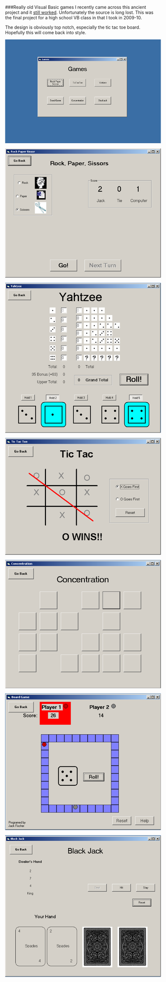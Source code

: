 ###Really old Visual Basic games
I recently came across this ancient project and it [still worked](Final.exe). Unfortunately the source is long lost. This was the final project for a high school VB class in that I took in 2009-10.

The design is obviously top notch, especially the tic tac toe board. Hopefully this will come back into style.

![opening](resources/main.PNG)

![Rock paper sissors](resources/rock-paper-sissors.PNG)

![yahtzee](resources/yahtzee.PNG)

![tic tac toe](resources/tic-tac-toe.PNG)

![concentration](resources/concentration.PNG)

![game](resources/board-game.PNG)

![Black-jack](resources/black-jack.PNG)
